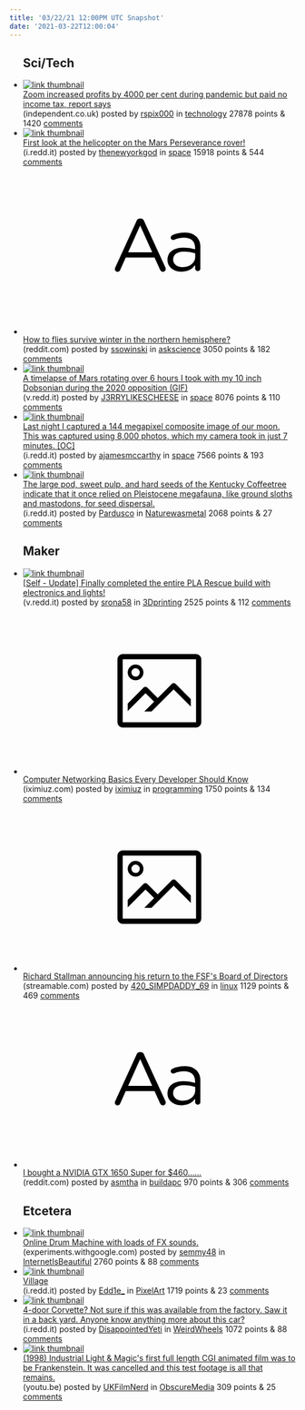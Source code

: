```yaml
---
title: '03/22/21 12:00PM UTC Snapshot'
date: '2021-03-22T12:00:04'
---
```

<ul>
<h2>Sci/Tech</h2>

<li><a href='https://www.independent.co.uk/news/world/americas/zoom-pandemic-profit-income-tax-b1820281.html'><img src='https://b.thumbs.redditmedia.com/df6pepmF8TVvTyvx8Jh9G8MLJrqUQ8xeE7bU_EBsH5Y.jpg' alt='link thumbnail'></a><div><div class='linkTitle'><a href='https://www.independent.co.uk/news/world/americas/zoom-pandemic-profit-income-tax-b1820281.html'>Zoom increased profits by 4000 per cent during pandemic but paid no income tax, report says</a></div>(independent.co.uk) posted by <a href='https://www.reddit.com/user/rspix000'>rspix000</a> in <a href='https://www.reddit.com/r/technology'>technology</a> 27878 points & 1420 <a href='https://www.reddit.com/r/technology/comments/ma3o0z/zoom_increased_profits_by_4000_per_cent_during/'>comments</a></div></li>

<li><a href='https://i.redd.it/v5g88zylifo61.jpg'><img src='https://b.thumbs.redditmedia.com/q8QxLj_DYs6fqftzBiwsyj-PhzIClX1kzpFxqy5p7BA.jpg' alt='link thumbnail'></a><div><div class='linkTitle'><a href='https://i.redd.it/v5g88zylifo61.jpg'>First look at the helicopter on the Mars Perseverance rover!</a></div>(i.redd.it) posted by <a href='https://www.reddit.com/user/thenewyorkgod'>thenewyorkgod</a> in <a href='https://www.reddit.com/r/space'>space</a> 15918 points & 544 <a href='https://www.reddit.com/r/space/comments/ma3ggp/first_look_at_the_helicopter_on_the_mars/'>comments</a></div></li>

<li><a href='https://www.reddit.com/r/askscience/comments/ma8d36/how_to_flies_survive_winter_in_the_northern/'><svg version='1.1' viewBox='-34 -12 104 64' preserveAspectRatio='xMidYMid slice' xmlns='http://www.w3.org/2000/svg' xmlns:xlink='http://www.w3.org/1999/xlink'>
    <title>text link thumbnail</title>
    <path d='M12.19,8.84a1.45,1.45,0,0,0-1.4-1h-.12a1.46,1.46,0,0,0-1.42,1L1.14,26.56a1.29,1.29,0,0,0-.14.59,1,1,0,0,0,1,1,1.12,1.12,0,0,0,1.08-.77l2.08-4.65h11l2.08,4.59a1.24,1.24,0,0,0,1.12.83,1.08,1.08,0,0,0,1.08-1.08,1.64,1.64,0,0,0-.14-.57ZM6.08,20.71l4.59-10.22,4.6,10.22Z'>
    </path>
    <path d='M32.24,14.78A6.35,6.35,0,0,0,27.6,13.2a11.36,11.36,0,0,0-4.7,1,1,1,0,0,0-.58.89,1,1,0,0,0,.94.92,1.23,1.23,0,0,0,.39-.08,8.87,8.87,0,0,1,3.72-.81c2.7,0,4.28,1.33,4.28,3.92v.5a15.29,15.29,0,0,0-4.42-.61c-3.64,0-6.14,1.61-6.14,4.64v.05c0,2.95,2.7,4.48,5.37,4.48a6.29,6.29,0,0,0,5.19-2.48V26.9a1,1,0,0,0,1,1,1,1,0,0,0,1-1.06V19A5.71,5.71,0,0,0,32.24,14.78Zm-.56,7.7c0,2.28-2.17,3.89-4.81,3.89-1.94,0-3.61-1.06-3.61-2.86v-.06c0-1.8,1.5-3,4.2-3a15.2,15.2,0,0,1,4.22.61Z'>
    </path>
    </svg></a><div><div class='linkTitle'><a href='https://www.reddit.com/r/askscience/comments/ma8d36/how_to_flies_survive_winter_in_the_northern/'>How to flies survive winter in the northern hemisphere?</a></div>(reddit.com) posted by <a href='https://www.reddit.com/user/ssowinski'>ssowinski</a> in <a href='https://www.reddit.com/r/askscience'>askscience</a> 3050 points & 182 <a href='https://www.reddit.com/r/askscience/comments/ma8d36/how_to_flies_survive_winter_in_the_northern/'>comments</a></div></li>

<li><a href='https://v.redd.it/kbclrgcbugo61'><img src='https://b.thumbs.redditmedia.com/50h4g3n8UrJZe4-DDB870gJ1v14oeHw4Z7rx5rnHshw.jpg' alt='link thumbnail'></a><div><div class='linkTitle'><a href='https://v.redd.it/kbclrgcbugo61'>A timelapse of Mars rotating over 6 hours I took with my 10 inch Dobsonian during the 2020 opposition (GIF)</a></div>(v.redd.it) posted by <a href='https://www.reddit.com/user/J3RRYLIKESCHEESE'>J3RRYLIKESCHEESE</a> in <a href='https://www.reddit.com/r/space'>space</a> 8076 points & 110 <a href='https://www.reddit.com/r/space/comments/ma94k2/a_timelapse_of_mars_rotating_over_6_hours_i_took/'>comments</a></div></li>

<li><a href='https://i.redd.it/mswfpncbefo61.jpg'><img src='https://b.thumbs.redditmedia.com/cOsCbeLV-hCvgJnnak6fvcwK1kgEu650geT3FgQAeVQ.jpg' alt='link thumbnail'></a><div><div class='linkTitle'><a href='https://i.redd.it/mswfpncbefo61.jpg'>Last night I captured a 144 megapixel composite image of our moon. This was captured using 8,000 photos, which my camera took in just 7 minutes. [OC]</a></div>(i.redd.it) posted by <a href='https://www.reddit.com/user/ajamesmccarthy'>ajamesmccarthy</a> in <a href='https://www.reddit.com/r/space'>space</a> 7566 points & 193 <a href='https://www.reddit.com/r/space/comments/ma2z2t/last_night_i_captured_a_144_megapixel_composite/'>comments</a></div></li>

<li><a href='https://i.redd.it/8lkqkp3t2vi61.jpg'><img src='https://b.thumbs.redditmedia.com/zzWLLY9UtjG_KpHMHYGzzaNpihHpWMEeRRr1CplpN8I.jpg' alt='link thumbnail'></a><div><div class='linkTitle'><a href='https://i.redd.it/8lkqkp3t2vi61.jpg'>The large pod, sweet pulp, and hard seeds of the Kentucky Coffeetree indicate that it once relied on Pleistocene megafauna, like ground sloths and mastodons, for seed dispersal.</a></div>(i.redd.it) posted by <a href='https://www.reddit.com/user/Pardusco'>Pardusco</a> in <a href='https://www.reddit.com/r/Naturewasmetal'>Naturewasmetal</a> 2068 points & 27 <a href='https://www.reddit.com/r/Naturewasmetal/comments/ma4fc4/the_large_pod_sweet_pulp_and_hard_seeds_of_the/'>comments</a></div></li>

<h2>Maker</h2>

<li><a href='https://v.redd.it/pohau6w4oeo61'><img src='https://b.thumbs.redditmedia.com/vVLDKPBJ9gd5BKHaaDFwFsQ0Rh3W0zFpxXeFED9tyKI.jpg' alt='link thumbnail'></a><div><div class='linkTitle'><a href='https://v.redd.it/pohau6w4oeo61'>[Self - Update] Finally completed the entire PLA Rescue build with electronics and lights!</a></div>(v.redd.it) posted by <a href='https://www.reddit.com/user/srona58'>srona58</a> in <a href='https://www.reddit.com/r/3Dprinting'>3Dprinting</a> 2525 points & 112 <a href='https://www.reddit.com/r/3Dprinting/comments/m9zw7p/self_update_finally_completed_the_entire_pla/'>comments</a></div></li>

<li><a href='https://iximiuz.com/en/posts/computer-networking-101/?utm_medium=reddit&amp;utm_source=r_programming'><svg version='1.1' viewBox='-34 -14 104 64' preserveAspectRatio='xMidYMid meet' xmlns='http://www.w3.org/2000/svg' xmlns:xlink='http://www.w3.org/1999/xlink'>
    <title>link thumbnail</title>
    <path d='M32,4H4A2,2,0,0,0,2,6V30a2,2,0,0,0,2,2H32a2,2,0,0,0,2-2V6A2,2,0,0,0,32,4ZM4,30V6H32V30Z'></path>
    <path d='M8.92,14a3,3,0,1,0-3-3A3,3,0,0,0,8.92,14Zm0-4.6A1.6,1.6,0,1,1,7.33,11,1.6,1.6,0,0,1,8.92,9.41Z'></path>
    <path d='M22.78,15.37l-5.4,5.4-4-4a1,1,0,0,0-1.41,0L5.92,22.9v2.83l6.79-6.79L16,22.18l-3.75,3.75H15l8.45-8.45L30,24V21.18l-5.81-5.81A1,1,0,0,0,22.78,15.37Z'></path>
    </svg></a><div><div class='linkTitle'><a href='https://iximiuz.com/en/posts/computer-networking-101/?utm_medium=reddit&amp;utm_source=r_programming'>Computer Networking Basics Every Developer Should Know</a></div>(iximiuz.com) posted by <a href='https://www.reddit.com/user/iximiuz'>iximiuz</a> in <a href='https://www.reddit.com/r/programming'>programming</a> 1750 points & 134 <a href='https://www.reddit.com/r/programming/comments/m9y6a1/computer_networking_basics_every_developer_should/'>comments</a></div></li>

<li><a href='https://streamable.com/nzthxn'><svg version='1.1' viewBox='-34 -14 104 64' preserveAspectRatio='xMidYMid meet' xmlns='http://www.w3.org/2000/svg' xmlns:xlink='http://www.w3.org/1999/xlink'>
    <title>link thumbnail</title>
    <path d='M32,4H4A2,2,0,0,0,2,6V30a2,2,0,0,0,2,2H32a2,2,0,0,0,2-2V6A2,2,0,0,0,32,4ZM4,30V6H32V30Z'></path>
    <path d='M8.92,14a3,3,0,1,0-3-3A3,3,0,0,0,8.92,14Zm0-4.6A1.6,1.6,0,1,1,7.33,11,1.6,1.6,0,0,1,8.92,9.41Z'></path>
    <path d='M22.78,15.37l-5.4,5.4-4-4a1,1,0,0,0-1.41,0L5.92,22.9v2.83l6.79-6.79L16,22.18l-3.75,3.75H15l8.45-8.45L30,24V21.18l-5.81-5.81A1,1,0,0,0,22.78,15.37Z'></path>
    </svg></a><div><div class='linkTitle'><a href='https://streamable.com/nzthxn'>Richard Stallman announcing his return to the FSF's Board of Directors</a></div>(streamable.com) posted by <a href='https://www.reddit.com/user/420_SIMPDADDY_69'>420_SIMPDADDY_69</a> in <a href='https://www.reddit.com/r/linux'>linux</a> 1129 points & 469 <a href='https://www.reddit.com/r/linux/comments/mac9zf/richard_stallman_announcing_his_return_to_the/'>comments</a></div></li>

<li><a href='https://www.reddit.com/r/buildapc/comments/maexnz/i_bought_a_nvidia_gtx_1650_super_for_460/'><svg version='1.1' viewBox='-34 -12 104 64' preserveAspectRatio='xMidYMid slice' xmlns='http://www.w3.org/2000/svg' xmlns:xlink='http://www.w3.org/1999/xlink'>
    <title>text link thumbnail</title>
    <path d='M12.19,8.84a1.45,1.45,0,0,0-1.4-1h-.12a1.46,1.46,0,0,0-1.42,1L1.14,26.56a1.29,1.29,0,0,0-.14.59,1,1,0,0,0,1,1,1.12,1.12,0,0,0,1.08-.77l2.08-4.65h11l2.08,4.59a1.24,1.24,0,0,0,1.12.83,1.08,1.08,0,0,0,1.08-1.08,1.64,1.64,0,0,0-.14-.57ZM6.08,20.71l4.59-10.22,4.6,10.22Z'>
    </path>
    <path d='M32.24,14.78A6.35,6.35,0,0,0,27.6,13.2a11.36,11.36,0,0,0-4.7,1,1,1,0,0,0-.58.89,1,1,0,0,0,.94.92,1.23,1.23,0,0,0,.39-.08,8.87,8.87,0,0,1,3.72-.81c2.7,0,4.28,1.33,4.28,3.92v.5a15.29,15.29,0,0,0-4.42-.61c-3.64,0-6.14,1.61-6.14,4.64v.05c0,2.95,2.7,4.48,5.37,4.48a6.29,6.29,0,0,0,5.19-2.48V26.9a1,1,0,0,0,1,1,1,1,0,0,0,1-1.06V19A5.71,5.71,0,0,0,32.24,14.78Zm-.56,7.7c0,2.28-2.17,3.89-4.81,3.89-1.94,0-3.61-1.06-3.61-2.86v-.06c0-1.8,1.5-3,4.2-3a15.2,15.2,0,0,1,4.22.61Z'>
    </path>
    </svg></a><div><div class='linkTitle'><a href='https://www.reddit.com/r/buildapc/comments/maexnz/i_bought_a_nvidia_gtx_1650_super_for_460/'>I bought a NVIDIA GTX 1650 Super for $460......</a></div>(reddit.com) posted by <a href='https://www.reddit.com/user/asmtha'>asmtha</a> in <a href='https://www.reddit.com/r/buildapc'>buildapc</a> 970 points & 306 <a href='https://www.reddit.com/r/buildapc/comments/maexnz/i_bought_a_nvidia_gtx_1650_super_for_460/'>comments</a></div></li>

<h2>Etcetera</h2>

<li><a href='https://experiments.withgoogle.com/ai/drum-machine/view/'><img src='https://b.thumbs.redditmedia.com/ZNFW6GDCgObUf1pqe-JbSQWcBbXRndkhZojaVvJaxYo.jpg' alt='link thumbnail'></a><div><div class='linkTitle'><a href='https://experiments.withgoogle.com/ai/drum-machine/view/'>Online Drum Machine with loads of FX sounds.</a></div>(experiments.withgoogle.com) posted by <a href='https://www.reddit.com/user/semmy48'>semmy48</a> in <a href='https://www.reddit.com/r/InternetIsBeautiful'>InternetIsBeautiful</a> 2760 points & 88 <a href='https://www.reddit.com/r/InternetIsBeautiful/comments/ma8rjg/online_drum_machine_with_loads_of_fx_sounds/'>comments</a></div></li>

<li><a href='https://i.redd.it/7jw0vmbflho61.png'><img src='https://b.thumbs.redditmedia.com/9C3A-FpJ8UDVESz3h02OYt9ZGD7IZoyerA2U2zxXLrc.jpg' alt='link thumbnail'></a><div><div class='linkTitle'><a href='https://i.redd.it/7jw0vmbflho61.png'>Village</a></div>(i.redd.it) posted by <a href='https://www.reddit.com/user/Edd1e_'>Edd1e_</a> in <a href='https://www.reddit.com/r/PixelArt'>PixelArt</a> 1719 points & 23 <a href='https://www.reddit.com/r/PixelArt/comments/mac5fb/village/'>comments</a></div></li>

<li><a href='https://i.redd.it/hor7rwe2wfo61.jpg'><img src='https://b.thumbs.redditmedia.com/BFkmjRY2u5VM0A0jsfxtiy0wXnay3cWK7aDe5x5kfsI.jpg' alt='link thumbnail'></a><div><div class='linkTitle'><a href='https://i.redd.it/hor7rwe2wfo61.jpg'>4-door Corvette? Not sure if this was available from the factory. Saw it in a back yard. Anyone know anything more about this car?</a></div>(i.redd.it) posted by <a href='https://www.reddit.com/user/DisappointedYeti'>DisappointedYeti</a> in <a href='https://www.reddit.com/r/WeirdWheels'>WeirdWheels</a> 1072 points & 88 <a href='https://www.reddit.com/r/WeirdWheels/comments/ma53sa/4door_corvette_not_sure_if_this_was_available/'>comments</a></div></li>

<li><a href='https://youtu.be/oDK9_p5VbXU'><img src='https://b.thumbs.redditmedia.com/vOfoImBZGCODU7frzUWqfgh0WBoIb91nIoZyUOADlOc.jpg' alt='link thumbnail'></a><div><div class='linkTitle'><a href='https://youtu.be/oDK9_p5VbXU'>(1998) Industrial Light &amp; Magic's first full length CGI animated film was to be Frankenstein. It was cancelled and this test footage is all that remains.</a></div>(youtu.be) posted by <a href='https://www.reddit.com/user/UKFilmNerd'>UKFilmNerd</a> in <a href='https://www.reddit.com/r/ObscureMedia'>ObscureMedia</a> 309 points & 25 <a href='https://www.reddit.com/r/ObscureMedia/comments/mabh2v/1998_industrial_light_magics_first_full_length/'>comments</a></div></li>

</ul>
